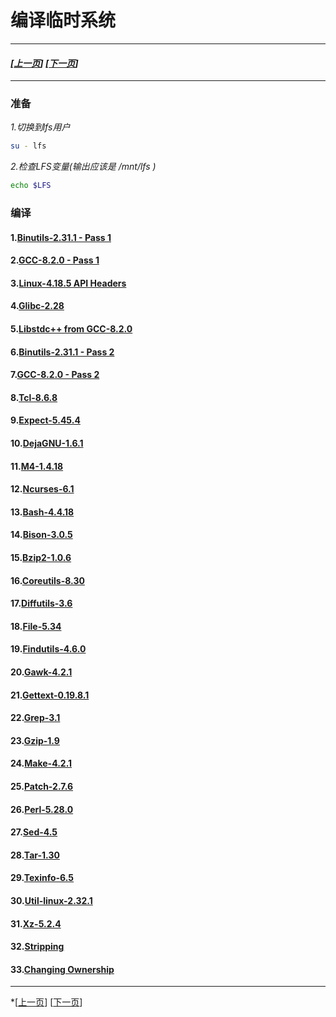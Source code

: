 # 编译临时系统
------------------------------------------------
#### *[[上一页](001-prepare-host-system.md)] [[下一页](003-build-lfs-system.md)]*
------------------------------------------------
### 准备
*1.切换到lfs用户*
```bash
su - lfs
```
*2.检查LFS变量(输出应该是 /mnt/lfs )*
```bash
echo $LFS
```
### 编译
#### 1.[Binutils-2.31.1 - Pass 1](tmp-system/001-binutils-pass1.md)
#### 2.[GCC-8.2.0 - Pass 1](tmp-system/002-gcc-pass01.md)
#### 3.[Linux-4.18.5 API Headers](tmp-system/003-linux-header.md)
#### 4.[Glibc-2.28](tmp-system/004-glibc.md)
#### 5.[Libstdc++ from GCC-8.2.0](tmp-system/005-libstdc++.md)
#### 6.[Binutils-2.31.1 - Pass 2](tmp-system/006-binutils-paas2.md)
#### 7.[GCC-8.2.0 - Pass 2](tmp-system/007-gcc-pass2.md)
#### 8.[Tcl-8.6.8](tmp-system/008-tcl.md)
#### 9.[Expect-5.45.4](tmp-system/009-expect.md)
#### 10.[DejaGNU-1.6.1](tmp-system/010-dejagnu.md)
#### 11.[M4-1.4.18](tmp-system/011-m4.md)
#### 12.[Ncurses-6.1](tmp-system/012-ncurses.md)
#### 13.[Bash-4.4.18](tmp-system/013-bash.md)
#### 14.[Bison-3.0.5](tmp-system/014-bison.md)
#### 15.[Bzip2-1.0.6](tmp-system/015-bzip.md)
#### 16.[Coreutils-8.30](tmp-system/016-coreutils.md)
#### 17.[Diffutils-3.6](tmp-system/017-diffutils.md)
#### 18.[File-5.34](tmp-system/018-file.md)
#### 19.[Findutils-4.6.0](tmp-system/019-findutils.md)
#### 20.[Gawk-4.2.1](tmp-system/020-gawk.md)
#### 21.[Gettext-0.19.8.1](tmp-system/021-gettext.md)
#### 22.[Grep-3.1](tmp-system/022-grep.md)
#### 23.[Gzip-1.9](tmp-system/023-gzip.md)
#### 24.[Make-4.2.1](tmp-system/024-make.md)
#### 25.[Patch-2.7.6](tmp-system/025-patch.md)
#### 26.[Perl-5.28.0](tmp-system/026-perl.md)
#### 27.[Sed-4.5](tmp-system/027-sed.md)
#### 28.[Tar-1.30](tmp-system/028-tar.md)
#### 29.[Texinfo-6.5](tmp-system/029-texinfo.md)
#### 30.[Util-linux-2.32.1](tmp-system/030-util.md)
#### 31.[Xz-5.2.4](tmp-system/031-xz.com)
#### 32.[Stripping](tmp-system/032-stripping.md)
#### 33.[Changing Ownership](tmp-system/033-change-ownership.md)
------------------------------------------------
*[[上一页](001-prepare-host-system.md)]  [[下一页](003-build_lfs-system.md)]
